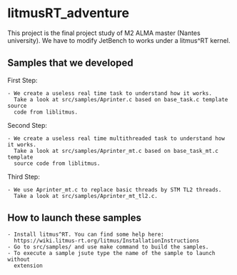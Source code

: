 litmusRT_adventure
==================

This project is the final project study of M2 ALMA master (Nantes university). 
We have to modify JetBench to works under a litmus^RT kernel.

Samples that we developed
-------------------------
First Step: 

	- We create a useless real time task to understand how it works. 
	  Take a look at src/samples/Aprinter.c based on base_task.c template source
	  code from liblitmus.
	
Second Step:

	- We create a useless real time multithreaded task to understand how it works.
	  Take a look at src/samples/Aprinter_mt.c based on base_task_mt.c template 
	  source code from liblitmus.
	  
Third Step:

	- We use Aprinter_mt.c to replace basic threads by STM TL2 threads.
	  Take a look at src/samples/Aprinter_mt_tl2.c.
	  
How to launch these samples
--------------------------- 
	- Install litmus^RT. You can find some help here: 
	  https://wiki.litmus-rt.org/litmus/InstallationInstructions
    - Go to src/samples/ and use make command to build the samples.
    - To execute a sample jsute type the name of the sample to launch without 
      extension
	

